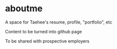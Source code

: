 # aboutme
A space for Taehee's resume, profile, "portfolio", etc

Content to be turned into github page

To be shared with prospective employers
